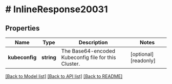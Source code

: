 # # InlineResponse20031

## Properties

Name | Type | Description | Notes
------------ | ------------- | ------------- | -------------
**kubeconfig** | **string** | The Base64-encoded Kubeconfig file for this Cluster. | [optional] [readonly]

[[Back to Model list]](../../README.md#models) [[Back to API list]](../../README.md#endpoints) [[Back to README]](../../README.md)
